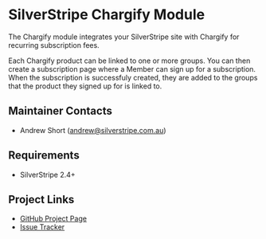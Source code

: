 # SilverStripe Chargify Module

The Chargify module integrates your SilverStripe site with Chargify for
recurring subscription fees.

Each Chargify product can be linked to one or more groups. You can then create
a subscription page where a Member can sign up for a subscription. When the
subscription is successfuly created, they are added to the groups that the
product they signed up for is linked to.

## Maintainer Contacts
*  Andrew Short (<andrew@silverstripe.com.au>)

## Requirements
*  SilverStripe 2.4+

## Project Links
*  [GitHub Project Page](https://github.com/ajshort/silverstripe-chargify)
*  [Issue Tracker](https://github.com/ajshort/silverstripe-chargify/issues)